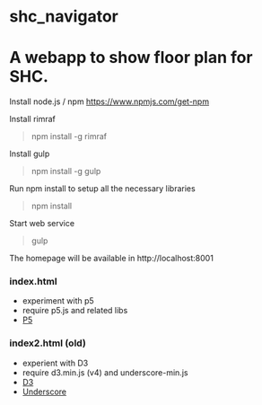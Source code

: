# shc_navigator

# A webapp to show floor plan for SHC.

Install node.js / npm
https://www.npmjs.com/get-npm


Install rimraf
> npm install -g rimraf

Install gulp
> npm install -g gulp

Run npm install to setup all the necessary libraries
> npm install

Start web service
> gulp

The homepage will be available in http://localhost:8001

### index.html
* experiment with p5
* require p5.js and related libs
* [P5](https://p5js.org/)
	
### index2.html (old)
* experient with D3
* require d3.min.js (v4) and underscore-min.js
* [D3](https://d3js.org/)
* [Underscore](http://underscorejs.org/)
